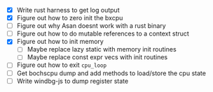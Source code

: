 - [x] Write rust harness to get log output
- [x] Figure out how to zero init the bxcpu
- [ ] Figure out why Asan doesnt work with a rust binary
- [ ] Figure out how to do mutable references to a context struct
- [x] Figure out how to init memory
	* [ ] Maybe replace lazy static with memory init routines
	* [ ] Maybe replace const expr vecs with init routines
- [ ] Figure out how to exit `cpu_loop`
- [ ] Get bochscpu dump and add methods to load/store the cpu state
- [ ] Write windbg-js to dump register state
